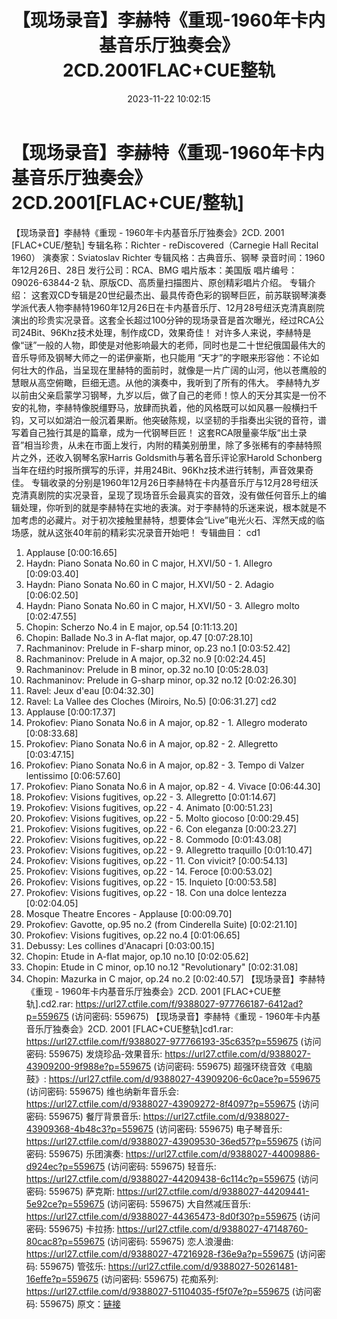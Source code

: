 ﻿---
title: 【现场录音】李赫特《重现-1960年卡内基音乐厅独奏会》2CD.2001FLAC+CUE整轨
date: 2023-11-22 10:02:15
categories: 古典音乐、新世纪、纯音雅乐
tags: 纯音雅乐
---
# 【现场录音】李赫特《重现-1960年卡内基音乐厅独奏会》2CD.2001[FLAC+CUE/整轨]

【现场录音】李赫特《重现 - 1960年卡内基音乐厅独奏会》2CD. 2001
[FLAC+CUE/整轨]
专辑名称：Richter - reDiscovered（Carnegie Hall Recital 1960）
演奏家：Sviatoslav Richter
专辑风格：古典音乐、钢琴
录音时间：1960年12月26日、28日
发行公司：RCA、BMG
唱片版本：美国版
唱片编号：09026-63844-2
轨、原版CD、高质量扫描图片、原创精彩唱片介绍。
专辑介绍：
这套双CD专辑是20世纪最杰出、最具传奇色彩的钢琴巨匠，前苏联钢琴演奏学派代表人物李赫特1960年12月26日在卡内基音乐厅、12月28号纽沃克清真剧院演出的珍贵实况录音。这套全长超过100分钟的现场录音是首次曝光，经过RCA公司24Bit、96Khz技术处理，制作成CD，效果奇佳！
对许多人来说，李赫特是像“谜”一般的人物，即使是对他影响最大的老师，同时也是二十世纪俄国最伟大的音乐导师及钢琴大师之一的诺伊豪斯，也只能用
“天才”的字眼来形容他：不论如何壮大的作品，当呈现在里赫特的面前时，就像是一片广阔的山河，他以苍鹰般的慧眼从高空俯瞰，巨细无遗。从他的演奏中，我听到了所有的伟大。
李赫特九岁以前由父亲启蒙学习钢琴，九岁以后，做了自己的老师！惊人的天分其实是一份不安的礼物，李赫特像脱缰野马，放肆而执着，他的风格既可以如风暴一般横扫千钧，又可以如湖泊一般沉着果断。他突破陈规，以坚韧的手指奏出尖锐的音符，谱写着自己独行其是的篇章，成为一代钢琴巨匠！
这套RCA限量豪华版“出土录音”相当珍贵，从未在市面上发行，内附的精美别册里，除了多张稀有的李赫特照片之外，还收入钢琴名家Harris
Goldsmith与著名音乐评论家Harold
Schonberg当年在纽约时报所撰写的乐评，并用24Bit、96Khz技术进行转制，声音效果奇佳。
专辑收录的分别是1960年12月26日李赫特在卡内基音乐厅与12月28号纽沃克清真剧院的实况录音，呈现了现场音乐会最真实的音效，没有做任何音乐上的编辑处理，你听到的就是李赫特在实地的表演。对于李赫特的乐迷来说，根本就是不加考虑的必藏片。对于初次接触里赫特，想要体会“Live”电光火石、浑然天成的临场感，就从这张40年前的精彩实况录音开始吧！
专辑曲目：
cd1
01. Applause [0:00:16.65]
02. Haydn: Piano Sonata No.60 in C major, H.XVI/50 - 1. Allegro
[0:09:03.40]
03. Haydn: Piano Sonata No.60 in C major, H.XVI/50 - 2. Adagio
[0:06:02.50]
04. Haydn: Piano Sonata No.60 in C major, H.XVI/50 - 3. Allegro
molto [0:02:47.55]
05. Chopin: Scherzo No.4 in E major, op.54 [0:11:13.20]
06. Chopin: Ballade No.3 in A-flat major, op.47 [0:07:28.10]
07. Rachmaninov: Prelude in F-sharp minor, op.23 no.1
[0:03:52.42]
08. Rachmaninov: Prelude in A major, op.32 no.9 [0:02:24.45]
09. Rachmaninov: Prelude in B minor, op.32 no.10
[0:05:28.03]
10. Rachmaninov: Prelude in G-sharp minor, op.32 no.12
[0:02:26.30]
11. Ravel: Jeux d'eau [0:04:32.30]
12. Ravel: La Vallee des Cloches (Miroirs, No.5)
[0:06:31.27]
cd2
01. Applause [0:00:17.37]
02. Prokofiev: Piano Sonata No.6 in A major, op.82 - 1. Allegro
moderato [0:08:33.68]
03. Prokofiev: Piano Sonata No.6 in A major, op.82 - 2.
Allegretto [0:03:47.15]
04. Prokofiev: Piano Sonata No.6 in A major, op.82 - 3. Tempo di
Valzer lentissimo [0:06:57.60]
05. Prokofiev: Piano Sonata No.6 in A major, op.82 - 4. Vivace
[0:06:44.30]
06. Prokofiev: Visions fugitives, op.22 - 3. Allegretto
[0:01:14.67]
07. Prokofiev: Visions fugitives, op.22 - 4. Animato
[0:00:51.23]
08. Prokofiev: Visions fugitives, op.22 - 5. Molto giocoso
[0:00:29.45]
09. Prokofiev: Visions fugitives, op.22 - 6. Con eleganza
[0:00:23.27]
10. Prokofiev: Visions fugitives, op.22 - 8. Commodo
[0:01:43.08]
11. Prokofiev: Visions fugitives, op.22 - 9. Allegretto
traquillo [0:01:10.47]
12. Prokofiev: Visions fugitives, op.22 - 11. Con vivicit?
[0:00:54.13]
13. Prokofiev: Visions fugitives, op.22 - 14. Feroce
[0:00:53.02]
14. Prokofiev: Visions fugitives, op.22 - 15. Inquieto
[0:00:53.58]
15. Prokofiev: Visions fugitives, op.22 - 18. Con una dolce
lentezza [0:02:04.05]
16. Mosque Theatre Encores - Applause [0:00:09.70]
17. Prokofiev: Gavotte, op.95 no.2 (from Cinderella Suite)
[0:02:21.10]
18. Prokofiev: Visions fugitives, op.22 no.4 [0:01:06.65]
19. Debussy: Les collines d'Anacapri [0:03:00.15]
20. Chopin: Etude in A-flat major, op.10 no.10 [0:02:05.62]
21. Chopin: Etude in C minor, op.10 no.12 "Revolutionary"
[0:02:31.08]
22. Chopin: Mazurka in C major, op.24 no.2 [0:02:40.57]
【现场录音】李赫特《重现 - 1960年卡内基音乐厅独奏会》2CD. 2001 [FLAC+CUE整轨].cd2.rar:
https://url27.ctfile.com/f/9388027-977766187-6412ad?p=559675
(访问密码: 559675)
【现场录音】李赫特《重现 - 1960年卡内基音乐厅独奏会》2CD. 2001 [FLAC+CUE整轨]cd1.rar:
https://url27.ctfile.com/f/9388027-977766193-35c635?p=559675
(访问密码: 559675)
发烧珍品-效果音乐: https://url27.ctfile.com/d/9388027-43909200-9f988e?p=559675
(访问密码: 559675)
超强环绕音效《电脑鼓》: https://url27.ctfile.com/d/9388027-43909206-6c0ace?p=559675
(访问密码: 559675)
维也纳新年音乐会: https://url27.ctfile.com/d/9388027-43909272-8f4097?p=559675
(访问密码: 559675)
餐厅背景音乐: https://url27.ctfile.com/d/9388027-43909368-4b48c3?p=559675
(访问密码: 559675)
电子琴音乐: https://url27.ctfile.com/d/9388027-43909530-36ed57?p=559675
(访问密码: 559675)
乐团演奏: https://url27.ctfile.com/d/9388027-44009886-d924ec?p=559675
(访问密码: 559675)
轻音乐: https://url27.ctfile.com/d/9388027-44209438-6c114c?p=559675
(访问密码: 559675)
萨克斯: https://url27.ctfile.com/d/9388027-44209441-5e92ce?p=559675
(访问密码: 559675)
大自然减压音乐: https://url27.ctfile.com/d/9388027-44365473-8d0f30?p=559675
(访问密码: 559675)
卡拉扬: https://url27.ctfile.com/d/9388027-47148760-80cac8?p=559675
(访问密码: 559675)
恋人浪漫曲: https://url27.ctfile.com/d/9388027-47216928-f36e9a?p=559675
(访问密码: 559675)
管弦乐: https://url27.ctfile.com/d/9388027-50261481-16effe?p=559675
(访问密码: 559675)
花痴系列: https://url27.ctfile.com/d/9388027-51104035-f5f07e?p=559675
(访问密码: 559675)
原文：[链接](https://blog.sina.com.cn/s/blog_1647c7e76010313t1.html)